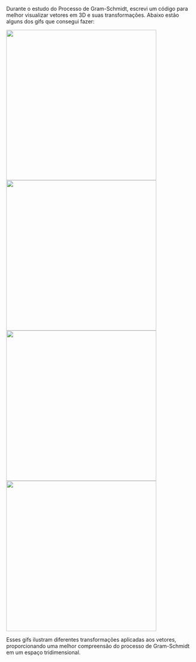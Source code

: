 Durante o estudo do Processo de Gram-Schmidt, escrevi um código para melhor visualizar vetores em 3D e suas transformações. Abaixo estão alguns dos gifs que consegui fazer:

<img src="animation1.gif" width="400" height="400"/><img src="animation2.gif" width="400" height="400"/><img src="animation3.gif" width="400" height="400"/><img src="animation4.gif" width="400" height="400"/>

Esses gifs ilustram diferentes transformações aplicadas aos vetores, proporcionando uma melhor compreensão do processo de Gram-Schmidt em um espaço tridimensional.
